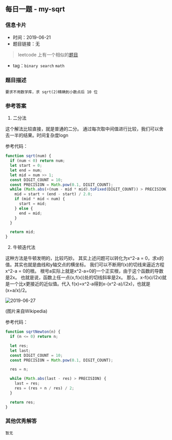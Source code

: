## 每日一题 - my-sqrt

### 信息卡片

- 时间：2019-06-21
- 题目链接：无 
> leetcode 上有一个相似的[题目](https://leetcode.com/problems/sqrtx/)
- tag：`binary search` `math`

### 题目描述

```
要求不用数学库，求 sqrt(2)精确到小数点后 10 位
```

### 参考答案

1. 二分法

这个解法比较直接，就是普通的二分。
通过每次取中间值进行比较，我们可以舍去一半的结果。时间复杂度logn

参考代码：

```js
function sqrt(num) {
  if (num < 0) return num;
  let start = 0;
  let end = num;
  let mid = num >> 1;
  const DIGIT_COUNT = 10;
  const PRECISION = Math.pow(0.1, DIGIT_COUNT);
  while (Math.abs(+(num - mid * mid).toFixed(DIGIT_COUNT)) > PRECISION) {
    mid = start + (end - start) / 2.0;
    if (mid * mid < num) {
      start = mid;
    } else {
      end = mid;
    }
  }

  return mid;
}
```

2. 牛顿迭代法

这种方法是牛顿发明的，比较巧妙。
其实上述问题可以转化为x^2-a = 0，求x的值。其实也就是曲线和y轴交点的横坐标。
我们可以不断用f(x)的切线来逼近方程 x^2-a = 0的根。
根号a实际上就是x^2-a=0的一个正实根，由于这个函数的导数是2x。
也就是说，函数上任一点(x,f(x))处的切线斜率是2x。
那么，x-f(x)/(2x)就是一个比x更接近的近似值。代入 f(x)=x^2-a得到x-(x^2-a)/(2x)，也就是(x+a/x)/2。

![2019-06-27](https://p.ipic.vip/cs2twn.gif)

(图片来自Wikipedia)

参考代码：

```js
function sqrtNewton(n) {
  if (n <= 0) return n;

  let res;
  let last;
  const DIGIT_COUNT = 10;
  const PRECISION = Math.pow(0.1, DIGIT_COUNT);

  res = n;

  while (Math.abs(last - res) > PRECISION) {
    last = res;
    res = (res + n / res) / 2;
  }

  return res;
}
```

### 其他优秀解答

```
暂无
```
